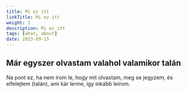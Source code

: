 ```yaml
---
title: Mi ez itt
linkTitle: Mi ez itt
weight: 1
description: Mi ez itt
tags: [what, about]
date: 2023-09-15
---
```


## Már egyszer olvastam valahol valamikor talán

Na pont ez, ha nem írom le, hogy mit olvastam, meg se jegyzem, és elfelejtem
(talán), ami kár lenne, így inkább leírom.
